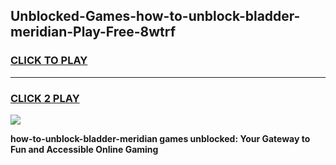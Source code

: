 
## Unblocked-Games-how-to-unblock-bladder-meridian-Play-Free-8wtrf
<h3>
<a href="https://premium76.site?title=how-to-unblock-bladder-meridian&ref=21A">CLICK TO PLAY</a></h3>
<hr>

<h3>
<a href="https://premium76.site?title=how-to-unblock-bladder-meridian&ref=21A">CLICK 2 PLAY</a>
  
</h3>

<a href="https://premium76.site?title=how-to-unblock-bladder-meridian&ref=21A"><img src="https://clearcache.store/games.png"></a>


**how-to-unblock-bladder-meridian games unblocked: Your Gateway to Fun and Accessible Online Gaming**
